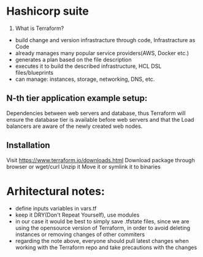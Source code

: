 # Hashicorp suite

1. What is Terraform?

- build change and version infrastracture through code, Infrastracture as Code
- already manages many popular service providers(AWS, Docker etc.)
- generates a plan based on the file description
- executes it to build the described infrastructure, HCL DSL files/blueprints
- can manage: instances, storage, networking, DNS, etc.

## N-th tier application example setup:

Dependencies between web servers and database, thus Terraform will ensure the database tier is available before web servers and that the Load balancers are aware of the newly created web nodes.

## Installation

Visit https://www.terraform.io/downloads.html
Download package through browser or wget/curl
Unzip it
Move it or symlink it to binaries


# Arhitectural notes:

- define inputs variables in vars.tf
- keep it DRY(Don't Repeat Yourself), use modules
- in our case it would be best to simply save .tfstate files, since we are using the opensource version of Terraform, in order to avoid deleting instances or removing changes of other commiters
- regarding the note above, everyone should pull latest changes when working with the Terraform repo and take precautions with the changes

